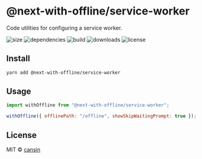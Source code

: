 # @next-with-offline/service-worker

Code utilities for configuring a service worker.

![size](https://img.shields.io/bundlephobia/minzip/@next-with-offline/service-worker.svg) ![dependencies](https://img.shields.io/david/cansin/@next-with-offline/service-worker.svg) ![build](https://img.shields.io/travis/com/cansin/@next-with-offline/service-worker) ![downloads](https://img.shields.io/npm/dt/@next-with-offline/service-worker) ![license](https://img.shields.io/npm/l/@next-with-offline/service-worker.svg)

## Install

```bash
yarn add @next-with-offline/service-worker
```

## Usage

```js
import withOffline from "@next-with-offline/service-worker";

withOffline({ offlinePath: "/offline", showSkipWaitingPrompt: true });
```

## License

MIT © [cansin](https://github.com/cansin)
